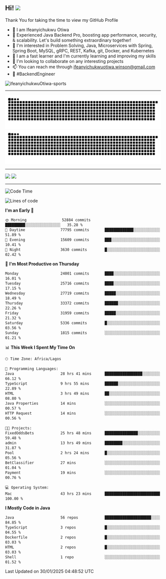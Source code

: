 <!-- BLOG-POST-LIST:START --><!-- BLOG-POST-LIST:END -->

## Hi! <img src="https://media.giphy.com/media/hvRJCLFzcasrR4ia7z/giphy.gif" width="4%"> 

Thank You for taking the time to view my GitHub Profile

- 👋 I am Ifeanyichukwu Otiwa
- 🚀 Experienced Java Backend Pro, boosting app performance, security, & scalability. Let's build something extraordinary together!
- 👀 I'm interested in Problem Solving, Java, Microservices with Spring, Spring Boot, MySQL, gRPC, REST, Kafka, git, Docker, and Kubernetes
- 🌱 I am a fast learner and I'm currently learning and improving my skills
- 💞️ I'm looking to collaborate on any interesting projects
- 📫 You can reach me through ifeanyichukwuotiwa.winson@gmail.com
- 🚀 #BackendEngineer

<p align="left" marginTop="10px"> <img src="https://komarev.com/ghpvc/?username=ifeanyichukwuOtiwa-sports&label=Profile%20views&color=0e75b6&style=for-the-badge" alt="ifeanyichukwuOtiwa-sports" /> </p>

***

<!--🐍📈SNAKEGRAPH / 🌐WEBSITE: https://github.com/Platane/snk -->
![github contribution grid snake animation](https://raw.githubusercontent.com/ifeanyichukwuOtiwa-sports/ifeanyichukwuOtiwa-sports/output/github-contribution-grid-snake-dark.svg#gh-dark-mode-only)![github contribution grid snake animation](https://raw.githubusercontent.com/ifeanyichukwuOtiwa-sports/ifeanyichukwuOtiwa-sports/output/github-contribution-grid-snake.svg#gh-light-mode-only)

***

<p float="left">
  <img float="left" src="https://github-readme-stats.vercel.app/api?username=ifeanyichukwuOtiwa-sports&count_private=true&include_all_commits=true&theme=react&show_icons=true" />
  <img float="right" src="https://github-readme-stats.vercel.app/api/top-langs/?username=ifeanyichukwuOtiwa-sports&layout=compact&show_icons=true&theme=react" /> 
</p>

***



<!--START_SECTION:waka-->
![Code Time](http://img.shields.io/badge/Code%20Time-3%2C408%20hrs%2057%20mins-blue)

![Lines of code](https://img.shields.io/badge/From%20Hello%20World%20I%27ve%20Written-37.7%20million%20lines%20of%20code-blue)

**I'm an Early 🐤** 

```text
🌞 Morning                52884 commits       █████████░░░░░░░░░░░░░░░░   35.28 % 
🌆 Daytime                77795 commits       █████████████░░░░░░░░░░░░   51.89 % 
🌃 Evening                15609 commits       ███░░░░░░░░░░░░░░░░░░░░░░   10.41 % 
🌙 Night                  3630 commits        █░░░░░░░░░░░░░░░░░░░░░░░░   02.42 % 
```
📅 **I'm Most Productive on Thursday** 

```text
Monday                   24001 commits       ████░░░░░░░░░░░░░░░░░░░░░   16.01 % 
Tuesday                  25716 commits       ████░░░░░░░░░░░░░░░░░░░░░   17.15 % 
Wednesday                27719 commits       █████░░░░░░░░░░░░░░░░░░░░   18.49 % 
Thursday                 33372 commits       ██████░░░░░░░░░░░░░░░░░░░   22.26 % 
Friday                   31959 commits       █████░░░░░░░░░░░░░░░░░░░░   21.32 % 
Saturday                 5336 commits        █░░░░░░░░░░░░░░░░░░░░░░░░   03.56 % 
Sunday                   1815 commits        ░░░░░░░░░░░░░░░░░░░░░░░░░   01.21 % 
```


📊 **This Week I Spent My Time On** 

```text
🕑︎ Time Zone: Africa/Lagos

💬 Programming Languages: 
Java                     28 hrs 41 mins      █████████████████░░░░░░░░   66.12 % 
TypeScript               9 hrs 55 mins       ██████░░░░░░░░░░░░░░░░░░░   22.89 % 
HTML                     3 hrs 49 mins       ██░░░░░░░░░░░░░░░░░░░░░░░   08.80 % 
Java Properties          14 mins             ░░░░░░░░░░░░░░░░░░░░░░░░░   00.57 % 
HTTP Request             14 mins             ░░░░░░░░░░░░░░░░░░░░░░░░░   00.56 % 

🐱‍💻 Projects: 
FixedOddsBets            25 hrs 48 mins      ███████████████░░░░░░░░░░   59.48 % 
admin                    13 hrs 49 mins      ████████░░░░░░░░░░░░░░░░░   31.87 % 
Pool                     2 hrs 24 mins       █░░░░░░░░░░░░░░░░░░░░░░░░   05.56 % 
BetClassifier            27 mins             ░░░░░░░░░░░░░░░░░░░░░░░░░   01.04 % 
Payment                  19 mins             ░░░░░░░░░░░░░░░░░░░░░░░░░   00.76 % 

💻 Operating System: 
Mac                      43 hrs 23 mins      █████████████████████████   100.00 % 
```

**I Mostly Code in Java** 

```text
Java                     56 repos            █████████████████████░░░░   84.85 % 
TypeScript               3 repos             █░░░░░░░░░░░░░░░░░░░░░░░░   04.55 % 
Dockerfile               2 repos             █░░░░░░░░░░░░░░░░░░░░░░░░   03.03 % 
HTML                     2 repos             █░░░░░░░░░░░░░░░░░░░░░░░░   03.03 % 
Shell                    1 repo              ░░░░░░░░░░░░░░░░░░░░░░░░░   01.52 % 
```




 Last Updated on 30/01/2025 04:48:52 UTC
<!--END_SECTION:waka-->

<!--
<p align="center">
![trophy](https://github-profile-trophy.vercel.app/?username=ifeanyichukwuOtiwa-sports&theme=onedark) (https://github.com/ryo-ma/github-profile-trophy)
</p>
-->

<!---
ifeanyi-otiwa/ifeanyi-otiwa is a ✨ special ✨ repository because its `README.md` (this file) appears on your GitHub profile.
You can click the Preview link to take a look at your changes.
--->
